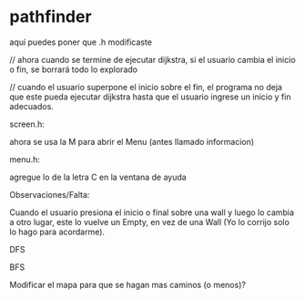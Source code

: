 # pathfinder

aquí puedes poner que .h modificaste


// ahora cuando se termine de ejecutar dijkstra, si el usuario cambia el inicio o fin, se borrará todo lo explorado

// cuando el usuario superpone el inicio sobre el fin, el programa no deja que este pueda ejecutar dijkstra hasta que el usuario ingrese un inicio y fin adecuados.

screen.h:

ahora se usa la M para abrir el Menu (antes llamado informacion)

menu.h:

agregue lo de la letra C en la ventana de ayuda

Observaciones/Falta:

Cuando el usuario presiona el inicio o final sobre una wall y luego lo cambia a otro lugar, este lo vuelve un Empty, en vez de una Wall (Yo lo corrijo solo lo hago para acordarme).

DFS

BFS

Modificar el mapa para que se hagan mas caminos (o menos)?

